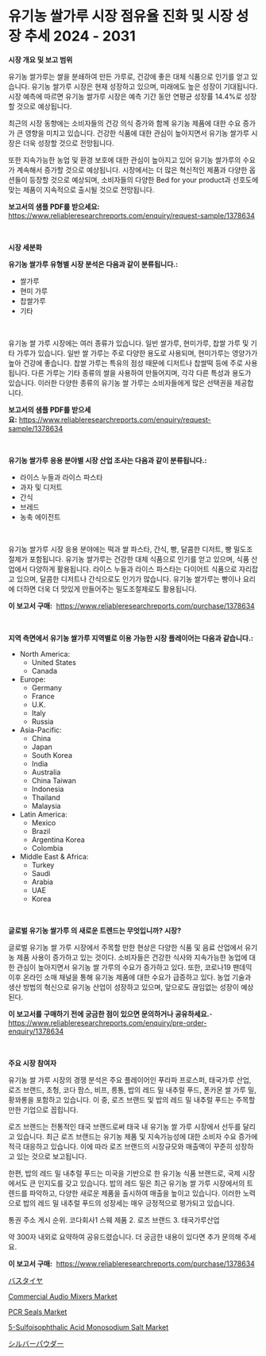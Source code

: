 <p><h1>유기농 쌀가루 시장 점유율 진화 및 시장 성장 추세 2024 - 2031</h1></p><p><strong>시장 개요 및 보고 범위</strong></p>
<p><p>유기농 쌀가루는 쌀을 분쇄하여 만든 가루로, 건강에 좋은 대체 식품으로 인기를 얻고 있습니다. 유기농 쌀가루 시장은 현재 성장하고 있으며, 미래에도 높은 성장이 기대됩니다. 시장 예측에 따르면 유기농 쌀가루 시장은 예측 기간 동안 연평균 성장률 14.4%로 성장할 것으로 예상됩니다.</p><p>최근의 시장 동향에는 소비자들의 건강 의식 증가와 함께 유기농 제품에 대한 수요 증가가 큰 영향을 미치고 있습니다. 건강한 식품에 대한 관심이 높아지면서 유기농 쌀가루 시장은 더욱 성장할 것으로 전망됩니다.</p><p>또한 지속가능한 농업 및 환경 보호에 대한 관심이 높아지고 있어 유기농 쌀가루의 수요가 계속해서 증가할 것으로 예상됩니다. 시장에서는 더 많은 혁신적인 제품과 다양한 옵션들이 등장할 것으로 예상되며, 소비자들의 다양한 Bed for your product과 선호도에 맞는 제품이 지속적으로 출시될 것으로 전망됩니다.</p></p>
<p><strong>보고서의 샘플 PDF를 받으세요:</strong> <a href="https://www.reliableresearchreports.com/enquiry/request-sample/1378634">https://www.reliableresearchreports.com/enquiry/request-sample/1378634</a></p>
<p>&nbsp;</p>
<p><strong>시장 세분화</strong></p>
<p><strong>유기농 쌀가루 유형별 시장 분석은 다음과 같이 분류됩니다.:</strong></p>
<p><ul><li>쌀가루</li><li>현미 가루</li><li>찹쌀가루</li><li>기타</li></ul></p>
<p>&nbsp;</p>
<p><p>유기농 쌀 가루 시장에는 여러 종류가 있습니다. 일반 쌀가루, 현미가루, 찹쌀 가루 및 기타 가루가 있습니다. 일반 쌀 가루는 주로 다양한 용도로 사용되며, 현미가루는 영양가가 높아 건강에 좋습니다. 찹쌀 가루는 특유의 점성 때문에 디저트나 찹쌀떡 등에 주로 사용됩니다. 다른 가루는 기타 종류의 쌀을 사용하여 만들어지며, 각각 다른 특성과 용도가 있습니다. 이러한 다양한 종류의 유기농 쌀 가루는 소비자들에게 많은 선택권을 제공합니다.</p></p>
<p><strong>보고서의 샘플 PDF를 받으세요:</strong>&nbsp;<a href="https://www.reliableresearchreports.com/enquiry/request-sample/1378634">https://www.reliableresearchreports.com/enquiry/request-sample/1378634</a></p>
<p>&nbsp;</p>
<p><strong> 유기농 쌀가루 응용 분야별 시장 산업 조사는 다음과 같이 분류됩니다.:</strong></p>
<p><ul><li>라이스 누들과 라이스 파스타</li><li>과자 및 디저트</li><li>간식</li><li>브레드</li><li>농축 에이전트</li></ul></p>
<p>&nbsp;</p>
<p><p>유기농 쌀가루 시장 응용 분야에는 떡과 쌀 파스타, 간식, 빵, 달콤한 디저트, 빵 밀도조절제가 포함됩니다. 유기농 쌀가루는 건강한 대체 식품으로 인기를 얻고 있으며, 식품 산업에서 다양하게 활용됩니다. 라이스 누들과 라이스 파스타는 다이어트 식품으로 자리잡고 있으며, 달콤한 디저트나 간식으로도 인기가 많습니다. 유기농 쌀가루는 빵이나 요리에 더하면 더욱 더 맛있게 만들어주는 밀도조절제로도 활용됩니다.</p></p>
<p><strong>이 보고서 구매:</strong>&nbsp; <a href="https://www.reliableresearchreports.com/purchase/1378634">https://www.reliableresearchreports.com/purchase/1378634</a></p>
<p>&nbsp;</p>
<p><strong>지역 측면에서 유기농 쌀가루 지역별로 이용 가능한 시장 플레이어는 다음과 같습니다.:</strong></p>
<p><ul>
    <li>
        North America:
        <ul>
            <li>United States</li>
            <li>Canada</li>
        </ul>
    </li>
    <li>
        Europe:
        <ul>
            <li>Germany</li>
            <li>France</li>
            <li>U.K.</li>
            <li>Italy</li>
            <li>Russia</li>
        </ul>
    </li>
    <li>
        Asia-Pacific:
        <ul>
            <li>China</li>
            <li>Japan</li>
            <li>South Korea</li>
            <li>India</li>
            <li>Australia</li>
            <li>China Taiwan</li>
            <li>Indonesia</li>
            <li>Thailand</li>
            <li>Malaysia</li>
        </ul>
    </li>
    <li>
        Latin America:
        <ul>
            <li>Mexico</li>
            <li>Brazil</li>
            <li>Argentina Korea</li>
            <li>Colombia</li>
        </ul>
    </li>
    <li>
        Middle East & Africa:
        <ul>
            <li>Turkey</li>
            <li>Saudi</li>
            <li>Arabia</li>
            <li>UAE</li>
            <li>Korea</li>
        </ul>
    </li>
    </ul></p>
<p>&nbsp;</p>
<p><strong>글로벌 유기농 쌀가루 의 새로운 트렌드는 무엇입니까? 시장?</strong></p>
<p><p>글로벌 유기농 쌀 가루 시장에서 주목할 만한 현상은 다양한 식품 및 음료 산업에서 유기농 제품 사용이 증가하고 있는 것이다. 소비자들은 건강한 식사와 지속가능한 농업에 대한 관심이 높아지면서 유기농 쌀 가루의 수요가 증가하고 있다. 또한, 코로나19 팬데믹 이후 온라인 소매 채널을 통해 유기농 제품에 대한 수요가 급증하고 있다. 농업 기술과 생산 방법의 혁신으로 유기농 산업이 성장하고 있으며, 앞으로도 끊임없는 성장이 예상된다.</p></p>
<p><strong>이 보고서를 구매하기 전에 궁금한 점이 있으면 문의하거나 공유하세요.</strong>- <a href="https://www.reliableresearchreports.com/enquiry/pre-order-enquiry/1378634">https://www.reliableresearchreports.com/enquiry/pre-order-enquiry/1378634</a></p>
<p>&nbsp;</p>
<p><strong>주요 시장 참여자</strong></p>
<p><p>유기농 쌀 가루 시장의 경쟁 분석은 주요 플레이어인 푸라파 프로스퍼, 태국가루 산업, 로즈 브랜드, 초헝, 코다 팜스, 비프, 릉통, 밥의 레드 밀 내추럴 푸드, 폰카몬 쌀 가루 밀, 황꽈롱을 포함하고 있습니다. 이 중, 로즈 브랜드 및 밥의 레드 밀 내추럴 푸드는 주목할 만한 기업으로 꼽힙니다. </p><p>로즈 브랜드는 전통적인 태국 브랜드로써 태국 내 유기농 쌀 가루 시장에서 선두를 달리고 있습니다. 최근 로즈 브랜드는 유기농 제품 및 지속가능성에 대한 소비자 수요 증가에 적극 대응하고 있습니다. 이에 따라 로즈 브랜드의 시장규모와 매출액이 꾸준히 성장하고 있는 것으로 보고됩니다.</p><p>한편, 밥의 레드 밀 내추럴 푸드는 미국을 기반으로 한 유기농 식품 브랜드로, 국제 시장에서도 큰 인지도를 갖고 있습니다. 밥의 레드 밀은 최근 유기농 쌀 가루 시장에서의 트렌드를 파악하고, 다양한 새로운 제품을 출시하여 매출을 높이고 있습니다. 이러한 노력으로 밥의 레드 밀 내추럴 푸드의 성장세는 매우 긍정적으로 평가되고 있습니다.</p><p>통권 주소 게시 순위. 코다회사1 스웨 제품 2. 로즈 브랜드 3. 태국가루산업</p><p>약 300자 내외로 요약하여 공유드렸습니다. 더 궁금한 내용이 있다면 추가 문의해 주세요.</p></p>
<p><strong>이 보고서 구매:</strong>&nbsp;&nbsp;<a href="https://www.reliableresearchreports.com/purchase/1378634">https://www.reliableresearchreports.com/purchase/1378634</a></p>
<p><p><a href="https://github.com/wkuactfdzwizk06/Market-Research-Report-List-1/blob/main/3108232972.md">バスタイヤ</a></p><p><a href="https://valiant-lunge-8fe.notion.site/Commercial-Audio-Mixers-Market-Size-Growing-and-Forecasted-for-period-from-2024-2031-and-provides--0788e3daca264119919a999119a7f5a4">Commercial Audio Mixers Market</a></p><p><a href="https://issuu.com/reportprime-2/docs/pcr-seals-market-size-2030.pptx">PCR Seals Market</a></p><p><a href="https://github.com/abdelrhmankishk22/Market-Research-Report-List-3/blob/main/5-sulfoisophthalic-acid-monosodium-salt-market.md">5-Sulfoisophthalic Acid Monosodium Salt Market</a></p><p><a href="https://github.com/lrlmopnhwd79300/Market-Research-Report-List-1/blob/main/4328717973.md">シルバーパウダー</a></p></p>
